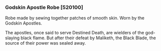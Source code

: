 ### Godskin Apostle Robe [520100]

Robe made by sewing together patches of smooth skin. Worn by the Godskin Apostles.

The apostles, once said to serve Destined Death, are wielders of the god-slaying black flame. But after their defeat by Maliketh, the Black Blade, the source of their power was sealed away.